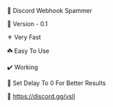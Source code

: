 📩 Discord Webhook Spammer

👑 Version - 0.1

⚜️ Very Fast

☘️ Easy To Use

✔️ Working

🚀 Set Delay To 0 For Better Results

🔗 https://discord.gg/vsll
